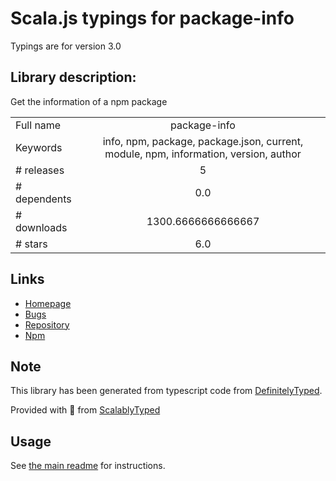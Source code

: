 
# Scala.js typings for package-info

Typings are for version 3.0

## Library description:
Get the information of a npm package

|                    |                 |
| ------------------ | :-------------: |
| Full name          | package-info |
| Keywords           | info, npm, package, package.json, current, module, npm, information, version, author |
| # releases         | 5 |
| # dependents       | 0.0 |
| # downloads        | 1300.6666666666667 |
| # stars            | 6.0 |

## Links
- [Homepage](https://github.com/AlessandroMinoccheri/package-info#readme)
- [Bugs](https://github.com/AlessandroMinoccheri/package-info/issues)
- [Repository](https://github.com/AlessandroMinoccheri/package-info)
- [Npm](https://www.npmjs.com/package/package-info)
    


## Note
This library has been generated from typescript code from [DefinitelyTyped](https://definitelytyped.org).

Provided with :purple_heart: from [ScalablyTyped](https://github.com/oyvindberg/ScalablyTyped)

## Usage
See [the main readme](../../readme.md) for instructions.


